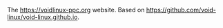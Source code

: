 The https://voidlinux-ppc.org website.
Based on https://github.com/void-linux/void-linux.github.io.
